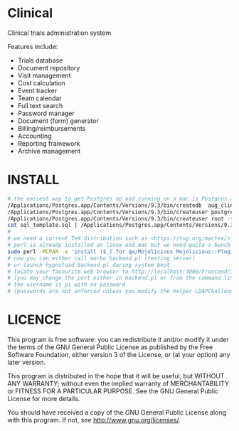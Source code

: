 Clinical
========

Clinical trials administration system

Features include:
 * Trials database
 * Document repository
 * Visit management
 * Cost calculation
 * Event tracker
 * Team calendar
 * Full text search
 * Password manager
 * Document (form) generator
 * Billing/reimbursements
 * Accounting
 * Reporting framework
 * Archive management

INSTALL
=====
```bash
# the easiest way to get Postgres up and running on a mac is Postgres.app
/Applications/Postgres.app/Contents/Versions/9.3/bin/createdb  aug_clinical
/Applications/Postgres.app/Contents/Versions/9.3/bin/createuser postgres -s
/Applications/Postgres.app/Contents/Versions/9.3/bin/createuser root -s
cat sql_template.sql | /Applications/Postgres.app/Contents/Versions/9.3/bin/psql aug_clinical
#
# we need a current TeX distribution such as <https://tug.org/mactex/>
# perl is already installed on linux and mac but we need quite a bunch of non-core perl modules
sudo perl -MCPAN -e 'install ($_) for qw/Mojolicious Mojolicious::Plugin::Database Mojolicious::Plugin::RenderFile SQL::Abstract::More Apache::Session::File JSON::XS Spreadsheet::WriteExcel Spreadsheet::ParseExcel Business::IBAN DBD::Pg/'
# now you can either call morbo backend.pl (testing server)
# or launch hypnotoad backend.pl during system boot
# locate your favourite web browser to http://localhost:3000/Frontend/index.html
# (you may change the port either in backend.pl or from the command line)
# the username is pi with no password
# (passwords are not enforced unless you modify the helper LDAPChallenge with backend.pl appropriately)
```

LICENCE
=====
This program is free software: you can redistribute it and/or modify
it under the terms of the GNU General Public License as published by
the Free Software Foundation, either version 3 of the License, or
(at your option) any later version.

This program is distributed in the hope that it will be useful,
but WITHOUT ANY WARRANTY; without even the implied warranty of
MERCHANTABILITY or FITNESS FOR A PARTICULAR PURPOSE.  See the
GNU General Public License for more details.

You should have received a copy of the GNU General Public License
along with this program.  If not, see <http://www.gnu.org/licenses/>.

